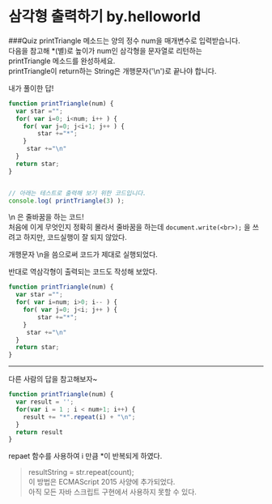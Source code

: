 # 삼각형 출력하기  by.helloworld


###Quiz 
printTriangle 메소드는 양의 정수 num을 매개변수로 입력받습니다.  
다음을 참고해 *(별)로 높이가 num인 삼각형을 문자열로 리턴하는  
printTriangle 메소드를 완성하세요.  
printTriangle이 return하는 String은 개행문자('\n')로 끝나야 합니다.  

            
내가 풀이한 답!
```js
function printTriangle(num) {
  var star ="";
  for( var i=0; i<num; i++ ) {
    for( var j=0; j<i+1; j++ ) {
        star +="*";
    }
     star +="\n"
  }
  return star;
}


// 아래는 테스트로 출력해 보기 위한 코드입니다.
console.log( printTriangle(3) );
```
                
\n 은 줄바꿈을 하는 코드!  
처음에 이게 무엇인지 정확히 몰라서 줄바꿈을 하는데 `document.write(<br>);` 을  쓰려고 하지만, 코드실행이 잘 되지 않았다.
                   
개행문자 \n을 씀으로써 코드가 제대로 실행되었다.  
                
              
반대로 역삼각형이 출력되는 코드도 작성해 보았다.
```js
function printTriangle(num) {
  var star ="";
  for( var i=num; i>0; i-- ) {
    for( var j=0; j<i; j++ ) {
        star +="*";
    }
     star +="\n"
  }
  return star;
}
```
                      

---
다른 사람의 답을 참고해보자~
```js
function printTriangle(num) {
  var result = '';
  for(var i = 1 ; i < num+1; i++) {
    result += "*".repeat(i) + "\n";
  }
  return result
}
```
              
repaet 함수를 사용하여 i 만큼 *이 반복되게 하였다. 
                
>resultString = str.repeat(count);  
이 방법은 ECMAScript 2015 사양에 추가되었다.   
아직 모든 자바 스크립트 구현에서 사용하지 못할 수 있다.